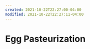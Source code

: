 ```yaml
---
created: 2021-10-22T22:27:00-04:00
modified: 2021-10-22T22:27:11-04:00
---
```


# Egg Pasteurization

